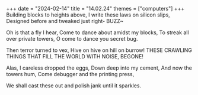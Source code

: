 +++
date = "2024-02-14"
title = "14.02.24"
themes = ["computers"]
+++
Building blocks to heights above,
I write these laws on silicon slips,
Designed before and tweaked just right-
BUZZ~

Oh is that a fly I hear,
Come to dance about amidst my blocks,
To streak all over private towers,
O come to dance you secret bug.

Then terror turned to vex,
Hive on hive on hill on burrow!
THESE CRAWLING THINGS THAT FILL THE WORLD WITH NOISE,
BEGONE!

Alas, I careless dropped the eggs,
Down deep into my cement,
And now the towers hum,
Come debugger and the printing press,

We shall cast these out and polish jank until it sparkles.
